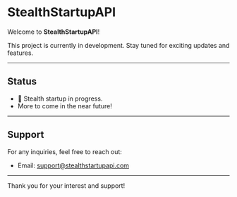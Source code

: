 # StealthStartupAPI

Welcome to **StealthStartupAPI**!

This project is currently in development. Stay tuned for exciting updates and features.

---

## Status
- 🚀 Stealth startup in progress.
- More to come in the near future!

---

## Support
For any inquiries, feel free to reach out:
- Email: support@stealthstartupapi.com

---

Thank you for your interest and support!
